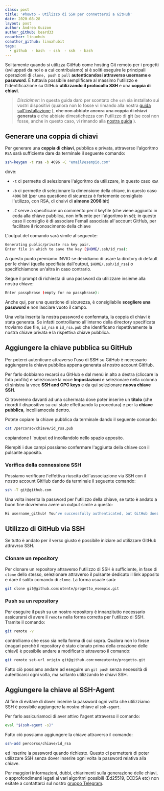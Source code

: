 ```yaml
---
class: post
title: '#howto - Utilizzo di SSH per connettersi a GitHub'
date: 2020-08-28
layout: post
author: Andrea Guzzon
author_github: beard33
coauthor: linuxhub
coauthor_github: linuxhubit
tags:
  - github  - bash  - ssh  - ssh  - bash
---
```

Solitamente quando si utilizza GitHub come hosting Git remoto per i progetti (sviluppati da noi o a cui contribuiamo) si è soliti eseguire le principali operazioni di `clone, push` o `pull` **autenticandosi attraverso username e password**. È tuttavia possibile semplificare al massimo l'utilizzo e l'identificazione su GitHub **utilizzando il protocollo SSH** e una **coppia di chiavi**.

> *Disclaimer:* In questa guida darò per scontato che `ssh` sia installato sui vostri dispositivi (qualora non lo fosse vi rimando alla nostra [guida sull'installazione](https://linuxhub.it/articles/howto-usare-ssh/) 
), **che non abbiate ancora una coppia di chiavi generata** e che abbiate dimestichezza con l'utilizzo di **git** (se così non fosse, anche in questo caso, vi rimando alla [nostra guida](https://linuxhub.it/articles/howto-git-comprenderlo,-usarlo-e-amarlo)
).

## Generare una coppia di chiavi

Per generare una **coppia di chiavi**, pubblica e privata, attraverso l'algoritmo `RSA` sarà sufficiente dare da terminale il seguente comando:

```bash
ssh-keygen -t rsa -b 4096 -C "email@esempio.com"
```

dove:

- `-t` ci permette di selezionare l'algoritmo da utilizzare, in questo caso `RSA`

- `-b` ci permette di selezionare la dimensione della chiave, in questo caso `4096` bit (per una questione di sicurezza è fortemente consigliato l'utilizzo, con RSA, di chaivi di **almeno 2096 bit**)

- `-C` serve a specificare un commento per il keyfile (che viene aggiunto in coda alla chiave pubblica, non influente per l'algoritmo in sé); in questo caso il consiglio è di associare l'email associata all'account GitHub, per facilitare il riconoscimento della chiave

L'output del comando sarà simile al seguente:

```bash
Generating public/private rsa key pair.
Enter file in which to save the key ($HOME/.ssh/id_rsa):
```

A questo punto premiamo INVIO se decidiamo di usare la dirctory di default per le chiavi (quella specifiata dall'output, `$HOME/.ssh/id_rsa`) o specifichiamone un'altra in caso contrario.

Segue il prompt di richiesta di una password da utilizzare insieme alla nostra chiave:

```bash
Enter passphrase (empty for no passphrase):
```

Anche qui, per una questione di sicurezza, è consigliabile **scegliere una password** e non lasciare vuoto il campo.

Una volta inserita la nostra password e confermata, la coppia di chiavi è stata generata. Se infatti controlliamo all'interno della directory specificata troviamo due file, `id_rsa` e `id_rsa.pub` che identificano rispettivamente la nostra chiave privata e la rispettiva chiave pubblica.

## Aggiungere la chiave pubblica su GitHub

Per poterci autenticare attraverso l'uso di SSH su GitHub è necessario aggiungere la chiave pubblica appena generata al nostro account GitHub.

Per farlo dobbiamo recarci su GitHub e dal menù in alto a destra (cliccare la foto profilo) e selezionare la voce **Impostazioni** e selezionare nella colonna di sinistra la voce **SSH and GPG keys** e da qui selezionare **nuova chiave SSH**.  

Ci troveremo davanti ad una schermata dove poter inserire un **titolo** (che ricordi il dispositivo su cui state effettuando la procedura) e per la **chiave pubblica**, incolliamocela dentro.

Potete copiare la chiave pubblica da terminale dando il seguente comando:

```bash
cat /percorso/chiave/id_rsa.pub
```
copiandone l 'output ed incollandolo nello spazio apposito.

Riempiti i due campi possiamo confermare l'aggiunta della chiave con il pulsante apposito.

### Verifica della connessione SSH

Possiamo verificare l'effettiva riuscita dell'associazione via SSH con il nostro account GitHub dando da terminale il seguente comando:

```bash
ssh -T git@github.com
```

Una volta inserita la password per l'utilizzo della chiave, se tutto è andato a buon fine dovremmo avere un output simile a questo:

```bash
Hi username_github! You've successfully authenticated, but GitHub does not provide shell access.

```

## Utilizzo di GitHub via SSH

Se tutto è andato per il verso giusto è possibile iniziare ad utilizzare GitHub attravrso SSH.

### Clonare un repository

Per clonare un repository attraverso l'utilizzo di SSH è sufficiente, in fase di `clone` dello stesso, selezionare attraverso il pulsante dedicato il link apposito e dare il solito comando di `clone`. La forma usuale sarà:

```bash
git clone git@github.com:utente/progetto_esempio.git
```

### Push su un repository

Per eseguire il push su un nostro repository è innanzitutto necessario assicurarsi di avere il `remote` nella forma corretta per l'utilizzo di SSH. Tramite il comando:

```bash
git remote -v
```

controlliamo che esso sia nella forma di cui sopra. Qualora non lo fosse (magari perchè il repository è stato clonato prima della creazione delle chiavi) è possibile andare a modificarlo attraverso il comando:

```bash
git remote set-url origin git@github.com:nomeutente/progetto.git
```

Fatto ciò possiamo andare ad eseguire un `git push` senza necessità di autenticarci ogni volta, ma soltanto utilizzando le chiavi SSH.

## Aggiungere la chiave al SSH-Agent

Al fine di evitare di dover inserire la password ogni volta che utilizziamo SSH è possibile aggiungere la nostra chiave al `ssh-agent`.

Per farlo assicuriamoci di aver attivo l'agent attraverso il comando:

```bash
eval "$(ssh-agent -s)"
```

Fatto ciò possiamo aggiungere la chiave attraverso il comando:

```bash
ssh-add percorso/chiave/id_rsa
```

ed inserire la password quando richiesto. Questo ci permetterà di poter utilizzare SSH senza dover inserire ogni volta la password relativa alla chiave.

Per maggiori informazioni, dubbi, chiarimenti sulla generazione delle chiavi, o approfondimenti legati ai vari algoritmi possibili (Ed25519, ECDSA etc) non esitate a contattarci sul nostro [gruppo Telegram](https://t.me/linuxpeople).
